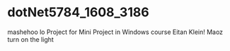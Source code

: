 # dotNet5784_1608_3186
mashehoo lo
Project for Mini Project in Windows course
Eitan Klein!
Maoz turn on the light
